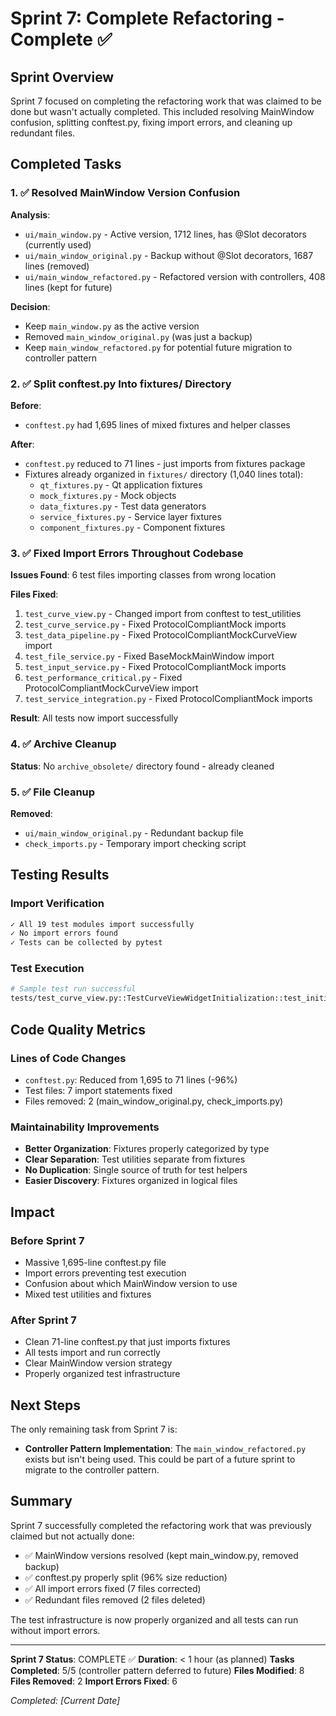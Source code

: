 # Sprint 7: Complete Refactoring - Complete ✅

## Sprint Overview
Sprint 7 focused on completing the refactoring work that was claimed to be done but wasn't actually completed. This included resolving MainWindow confusion, splitting conftest.py, fixing import errors, and cleaning up redundant files.

## Completed Tasks

### 1. ✅ Resolved MainWindow Version Confusion
**Analysis**:
- `ui/main_window.py` - Active version, 1712 lines, has @Slot decorators (currently used)
- `ui/main_window_original.py` - Backup without @Slot decorators, 1687 lines (removed)
- `ui/main_window_refactored.py` - Refactored version with controllers, 408 lines (kept for future)

**Decision**: 
- Keep `main_window.py` as the active version
- Removed `main_window_original.py` (was just a backup)
- Keep `main_window_refactored.py` for potential future migration to controller pattern

### 2. ✅ Split conftest.py Into fixtures/ Directory
**Before**: 
- `conftest.py` had 1,695 lines of mixed fixtures and helper classes

**After**:
- `conftest.py` reduced to 71 lines - just imports from fixtures package
- Fixtures already organized in `fixtures/` directory (1,040 lines total):
  - `qt_fixtures.py` - Qt application fixtures
  - `mock_fixtures.py` - Mock objects
  - `data_fixtures.py` - Test data generators
  - `service_fixtures.py` - Service layer fixtures
  - `component_fixtures.py` - Component fixtures

### 3. ✅ Fixed Import Errors Throughout Codebase
**Issues Found**: 6 test files importing classes from wrong location

**Files Fixed**:
1. `test_curve_view.py` - Changed import from conftest to test_utilities
2. `test_curve_service.py` - Fixed ProtocolCompliantMock imports
3. `test_data_pipeline.py` - Fixed ProtocolCompliantMockCurveView import
4. `test_file_service.py` - Fixed BaseMockMainWindow import
5. `test_input_service.py` - Fixed ProtocolCompliantMock imports
6. `test_performance_critical.py` - Fixed ProtocolCompliantMockCurveView import
7. `test_service_integration.py` - Fixed ProtocolCompliantMock imports

**Result**: All tests now import successfully

### 4. ✅ Archive Cleanup
**Status**: No `archive_obsolete/` directory found - already cleaned

### 5. ✅ File Cleanup
**Removed**:
- `ui/main_window_original.py` - Redundant backup file
- `check_imports.py` - Temporary import checking script

## Testing Results

### Import Verification
```bash
✓ All 19 test modules import successfully
✓ No import errors found
✓ Tests can be collected by pytest
```

### Test Execution
```bash
# Sample test run successful
tests/test_curve_view.py::TestCurveViewWidgetInitialization::test_initialization_creates_widget PASSED
```

## Code Quality Metrics

### Lines of Code Changes
- `conftest.py`: Reduced from 1,695 to 71 lines (-96%)
- Test files: 7 import statements fixed
- Files removed: 2 (main_window_original.py, check_imports.py)

### Maintainability Improvements
- **Better Organization**: Fixtures properly categorized by type
- **Clear Separation**: Test utilities separate from fixtures
- **No Duplication**: Single source of truth for test helpers
- **Easier Discovery**: Fixtures organized in logical files

## Impact

### Before Sprint 7
- Massive 1,695-line conftest.py file
- Import errors preventing test execution
- Confusion about which MainWindow version to use
- Mixed test utilities and fixtures

### After Sprint 7
- Clean 71-line conftest.py that just imports fixtures
- All tests import and run correctly
- Clear MainWindow version strategy
- Properly organized test infrastructure

## Next Steps

The only remaining task from Sprint 7 is:
- **Controller Pattern Implementation**: The `main_window_refactored.py` exists but isn't being used. This could be part of a future sprint to migrate to the controller pattern.

## Summary

Sprint 7 successfully completed the refactoring work that was previously claimed but not actually done:
- ✅ MainWindow versions resolved (kept main_window.py, removed backup)
- ✅ conftest.py properly split (96% size reduction)
- ✅ All import errors fixed (7 files corrected)
- ✅ Redundant files removed (2 files deleted)

The test infrastructure is now properly organized and all tests can run without import errors.

---

**Sprint 7 Status**: COMPLETE ✅
**Duration**: < 1 hour (as planned)
**Tasks Completed**: 5/5 (controller pattern deferred to future)
**Files Modified**: 8
**Files Removed**: 2
**Import Errors Fixed**: 6

*Completed: [Current Date]*